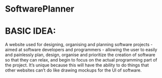# SoftwarePlanner

# BASIC IDEA:
A website used for designing, organising and planning software projects - aimed at software developers and programmers - allowing the user to easily and painlessly plan, design, organise and prioritize the creation of software so that they can relax, and begin to focus on the actual programming part of the project.
It’s unique because this will have the ability to do things that other websites can’t do like drawing mockups for the UI of software.
